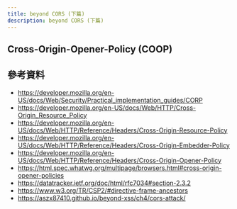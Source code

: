 ```yaml
---
title: beyond CORS (下篇)
description: beyond CORS (下篇)
---
```


## Cross-Origin-Opener-Policy (COOP)

## 參考資料

<!-- ### Cross-Origin Read Blocking（CORB） -->
<!-- - https://www.chromium.org/Home/chromium-security/corb-for-developers/ -->
<!-- - https://github.com/nodejs/undici/pull/1461/files -->
<!-- - https://github.com/whatwg/fetch/pull/1441 -->
<!-- - https://github.com/mdn/content/pull/40123 -->
<!-- - https://chromium.googlesource.com/chromium/src/+/master/services/network/cross_origin_read_blocking_explainer.md -->

- https://developer.mozilla.org/en-US/docs/Web/Security/Practical_implementation_guides/CORP
- https://developer.mozilla.org/en-US/docs/Web/HTTP/Cross-Origin_Resource_Policy
- https://developer.mozilla.org/en-US/docs/Web/HTTP/Reference/Headers/Cross-Origin-Resource-Policy
- https://developer.mozilla.org/en-US/docs/Web/HTTP/Reference/Headers/Cross-Origin-Embedder-Policy
- https://developer.mozilla.org/en-US/docs/Web/HTTP/Reference/Headers/Cross-Origin-Opener-Policy
- https://html.spec.whatwg.org/multipage/browsers.html#cross-origin-opener-policies
- https://datatracker.ietf.org/doc/html/rfc7034#section-2.3.2
- https://www.w3.org/TR/CSP2/#directive-frame-ancestors
- https://aszx87410.github.io/beyond-xss/ch4/cors-attack/
